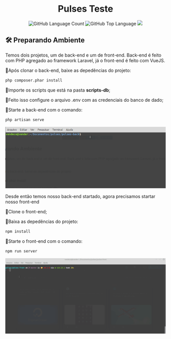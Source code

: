 <h1 align="center"> Pulses Teste </h1>

<div align="center">
<img alt="GitHub Language Count" src="https://img.shields.io/github/languages/count/vandermnt/pulses" />
<img alt="GitHub Top Language" src="https://img.shields.io/github/languages/top/vandermnt/pulses" />
<a href="https://www.linkedin.com/in/vanderson-mantovani/">
<img src="https://img.shields.io/badge/LinkedIn-blue?style=flat&logo=linkedin&labelColor=blue" />
</a>
</div>
<div>

<h2>🛠 Preparando Ambiente </h2>

Temos dois projetos, um de back-end e um de front-end. 
Back-end é feito com PHP agregado ao framework Laravel, já o front-end é feito com VueJS.
<p>🔹Após clonar o back-end, baixe as depedências do projeto:</p>

~~~html
php composer.phar install
~~~
<p>🔹Importe os scripts que está na pasta <b>scripts-db</b>;</p>
<p>🔹Feito isso configure o arquivo .env com as credenciais do banco de dado; </p>
<p>🔹Starte a back-end com o comando:

~~~html
php artisan serve
~~~ 

<img src="api">

<p> Desde então temos nosso back-end startado, agora precisamos startar nosso front-end </p>
<p>🔹Clone o front-end;</p>
<p>🔹Baixa as depedências do projeto: </p>

~~~html
npm install
~~~

<p>🔹Starte o front-end com o comando:
  
~~~html
npm run server
~~~

<img src="front.gif">

